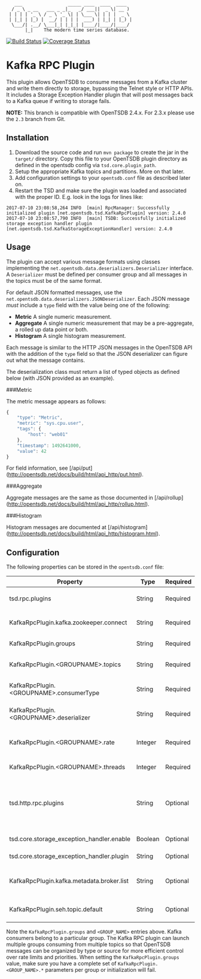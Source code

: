        ___                 _____ ____  ____  ____
      / _ \ _ __   ___ _ _|_   _/ ___||  _ \| __ )
     | | | | '_ \ / _ \ '_ \| | \___ \| | | |  _ \
     | |_| | |_) |  __/ | | | |  ___) | |_| | |_) |
      \___/| .__/ \___|_| |_|_| |____/|____/|____/
           |_|    The modern time series database.

[![Build Status](https://travis-ci.org/OpenTSDB/opentsdb-rpc-kafka.svg?branch=master)](https://travis-ci.org/OpenTSDB/opentsdb-rpc-kafka) [![Coverage Status](https://coveralls.io/repos/github/OpenTSDB/opentsdb-rpc-kafka/badge.svg?branch=master)](https://coveralls.io/github/OpenTSDB/opentsdb-rpc-kafka?branch=master)

# Kafka RPC Plugin

This plugin allows OpenTSDB to consume messages from a Kafka cluster and write them directly to storage, bypassing the Telnet style or HTTP APIs. It includes a Storage Exception Handler plugin that will post messages back to a Kafka queue if writing to storage fails.

**NOTE:** This branch is compatible with OpenTSDB 2.4.x. For 2.3.x please use the `2.3` branch from Git.

## Installation

1. Download the source code and run ``mvn package`` to create the jar in the ``target/`` directory. Copy this file to your OpenTSDB plugin directory as defined in the opentsdb config via ``tsd.core.plugin_path``.
1. Setup the appropriate Kafka topics and partitions. More on that later.
1. Add configuration settings to your ``opentsdb.conf`` file as described later on.
1. Restart the TSD and make sure the plugin was loaded and associated with the proper ID. E.g. look in the logs for lines like:

```
2017-07-10 23:08:58,264 INFO  [main] RpcManager: Successfully initialized plugin [net.opentsdb.tsd.KafkaRpcPlugin] version: 2.4.0
2017-07-10 23:08:57,790 INFO  [main] TSDB: Successfully initialized storage exception handler plugin [net.opentsdb.tsd.KafkaStorageExceptionHandler] version: 2.4.0

```

## Usage

The plugin can accept various message formats using classes implementing the `net.opentsdb.data.deserializers.Deserializer` interface. A `Deserializer` must be defined per consumer group and all messages in the topics must be of the same format. 

For default JSON formatted messages, use the `net.opentsdb.data.deserializers.JSONDeserializer`. Each JSON message *must* include a ``type`` field with the value being one of the following:

* **Metric** A single numeric measurement.
* **Aggregate** A single numeric measurement that may be a pre-aggregate, a rolled up data point or both.
* **Histogram** A single histogram measurement.

Each message is similar to the HTTP JSON messages in the OpenTSDB API with the addition of the ``type`` field so that the JSON deserializer can figure out what the message contains.

The deserialization class must return a list of typed objects as defined below (with JSON provided as an example).

###Metric

The metric message appears as follows:

```javascript
{
	"type": "Metric",
	"metric": "sys.cpu.user",
	"tags": {
		"host": "web01"
	},
	"timestamp": 1492641000,
	"value": 42
}

```

For field information, see [/api/put] (http://opentsdb.net/docs/build/html/api_http/put.html).

###Aggregate

Aggregate messages are the same as those documented in [/api/rollup] (http://opentsdb.net/docs/build/html/api_http/rollup.html).

###Histogram

Histogram messages are documented at [/api/histogram] (http://opentsdb.net/docs/build/html/api_http/histogram.html).

## Configuration

The following properties can be stored in the ``opentsdb.conf`` file:

|Property|Type|Required|Description|Default|Example|
|--------|----|--------|-----------|-------|-------|
|tsd.rpc.plugins|String|Required|The full class name of the plugin. This must be ``net.opentsdb.tsd.KafkaRpcPlugin``||net.opentsdb.tsd.KafkaRpcPlugin|
|KafkaRpcPlugin.kafka.zookeeper.connect|String|Required|The comma separated list of zookeeper hosts and ports used by the Kafka cluster.||localhost:2181|
|KafkaRpcPlugin.groups|String|Required|A comma separated list of one or more consumer group names.||TsdbConsumer,TsdbRequeueConsumer|
|KafkaRpcPlugin.\<GROUPNAME\>.topics|String|Required|A comma separated list of one or more topics for the ``<GROUPNAME>`` to consume from.||TSDB_1,TSDB_2|
|KafkaRpcPlugin.\<GROUPNAME\>.consumerType|String|Required|The type of messages written to the queue. TODO. For now, leave it as ``raw``||raw|
|KafkaRpcPlugin.\<GROUPNAME\>.deserializer|String|Required|The deserialization class to use for parsing messages from the Kafka topic.||net.opentsdb.data.deserializers.JSONDeserializer|
|KafkaRpcPlugin.\<GROUPNAME\>.rate|Integer|Required|How many messages per second to throttle the total of consumer threads at for the consumer group||250000|
|KafkaRpcPlugin.\<GROUPNAME\>.threads|Integer|Required|The number of consumer threads to create per group||4|
|tsd.http.rpc.plugins|String|Optional|A comma separated list of HTTP RPC plugins to load. Included with this package is a plugin that allows for fetching stats from the Kafka plugin as well as viewing or modifying the write rate during runtime.||net.opentsdb.tsd.KafkaHttpRpcPlugin|
|tsd.core.storage\_exception\_handler.enable|Boolean|Optional|Whether or not to enable the storage exception handler plugin.|false|true|
|tsd.core.storage\_exception\_handler.plugin|String|Optional|The full class of the storage exception handler plugin.||net.opentsdb.tsd.KafkaStorageExceptionHandler|
|KafkaRpcPlugin.kafka.metadata.broker.list|String|Optional|The comma separated list of Kafka brokers and ports used to write messages to for the storage exception handler plugin||localhost:9092|
|KafkaRpcPlugin.seh.topic.default|String|Optional|The topic used to write messages to for the storage exception handler.||TSDB_Requeue|

Note the ``KafkaRpcPlugin.groups`` and ``<GROUP_NAME>`` entries above. Kafka consumers belong to a particular group. The Kafka RPC plugin can launch multiple groups consuming from multiple topics so that OpenTSDB messages can be organized by type or source for more efficient control over rate limits and priorities. When setting the ``KafkaRpcPlugin.groups`` value, make sure you have a complete set of ``KafkaRpcPlugin.<GROUP_NAME>.*`` parameters per group or initialization will fail.
